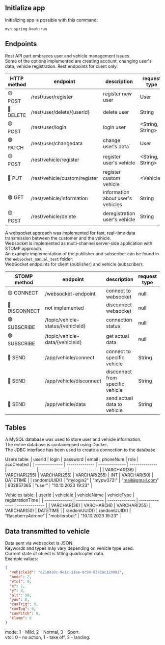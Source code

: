 ## Initialize app

Initializing app is possible with this command:
```
mvn spring-boot:run
```

## Endpoints

Rest API part embraces user and vehicle management issues.    
Some of the options implemented are creating account, changing user's data, vehicle registration.
Rest endpoints for client only:    

| HTTP method | endpoint | description | request type | response type |
| -------------- | -------------- | -------------- | -------------- | -------------- |
| :yellow_circle: POST | /rest/user/register | register new user | User | int |
| :red_circle: DELETE | /rest/user/delete/{userId} | delete user | String | int |
| :yellow_circle: POST | /rest/user/login | login user | &lt;String, String&gt; | String |
| :purple_circle: PATCH | /rest/user/changedata | change user's data` | User | String |
| :yellow_circle: POST | /rest/vehicle/register | register user's vehicle | &lt;String, String&gt; | int |
| :large_blue_circle: PUT | /rest/vehicle/custom/register | register custom vehicle | &lt;Vehicle&gt; | int |
| :green_circle: GET | /rest/vehicle/information | information about user's vehicles | String | List&lt;Vehicle&gt; |
| :yellow_circle: POST | /rest/vehicle/delete | deregistration user's vehicle | String | String |

A websocket approach was implemented for fast, real-time data transmission between the customer and the vehicle.   
Websocket is implemented as multi-channel server-side application with STOMP approach.    
An example implementation of the publisher and subscriber can be found in the `WebSocket_manual_test` folder.    
WebSocket endpoints for client (publisher) and vehicle (subscriber):      

| STOMP method | endpoint | description | request type | response type |
| -------------- | -------------- | -------------- | -------------- | -------------- |
| :yellow_circle: CONNECT | /websocket-endpoint | connect to websocket | null | null |
| :red_circle: DISCONNECT  | not implemented | disconnect websocket | null | null |
| :green_circle: SUBSCRIBE  | /topic/vehicle-status/{vehicleId} | connection status | null | String |
| :green_circle: SUBSCRIBE  | /topic/vehicle-data/{vehicleId} | get actual data | null | String |
| :large_blue_circle: SEND  | /app/vehicle/connect | connect to specific vehicle | String | null |
| :large_blue_circle: SEND  | /app/vehicle/disconnect | disconnect from specific vehicle | String | null |
| :large_blue_circle: SEND  | /app/vehicle/data | send actual data to vehicle | String | null |

## Tables

A MySQL database was used to store user and vehicle information.  
The entire database is containerised using Docker.  
The JDBC interface has been used to create a connection to the database.

Users table:
| userId | login | password | email | phoneNum | role | accCreated |
| -------------- | -------------- | -------------- | -------------- | -------------- | -------------- | -------------- |
| VARCHAR(36) | VARCHAR(255) | VARCHAR(255) | VARCHAR(255) | INT | VARCHAR(50) | DATETIME |
| randomUUID()  | "mylogin2" | "mypw372!" | "mail@gmail.com" | 632857365 | "user" | "10.10.2023 19:23" |

Vehicles table:
| userId | vehicleId | vehicleName | vehicleType | registrationTime |
| -------------- | -------------- | -------------- | -------------- | -------------- |
| VARCHAR(36)  | VARCHAR(36) | VARCHAR(255) | VARCHAR(50) | DATETIME |
| randomUUID()  | randomUUID() | "Raspberry4drone" | "mobilerobot" | "10.10.2023 19:23" |

## Data transmitted to vehicle

Data sent via websocket is JSON.   
Keywords and types may vary depending on vehicle type used.   
Current state of object is fitting quadcopter data.   
Example values:  

```json
{
  "vehicleId": "e218e18c-9e1c-11ee-8c90-0242ac120002",
  "mode": 2,
  "vtol": 0,
  "x": 1,
  "y": 4,
  "alt": 50,
  "yaw": 0,
  "camTrig": 0,
  "camTog": 0,
  "camPitch": 0,
  "clamp": 0
}
```

mode: 1 - Mild, 2 - Normal, 3 - Sport.   
vtol: 0 - no action, 1 - take off, 2 - landing.
